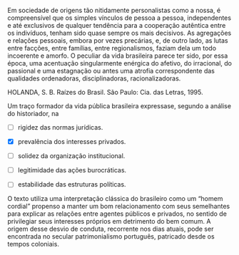 

Em sociedade de origens tão nitidamente personalistas como a nossa, é compreensível que os simples vínculos de pessoa a pessoa, independentes e até exclusivos de qualquer tendência para a cooperação autêntica entre os indivíduos, tenham sido quase sempre os mais decisivos. As agregações e relações pessoais, embora por vezes precárias, e, de outro lado, as lutas entre facções, entre famílias, entre regionalismos, faziam dela um todo incoerente e amorfo. O peculiar da vida brasileira parece ter sido, por essa época, uma acentuação singularmente enérgica do afetivo, do irracional, do passional e uma estagnação ou antes uma atrofia correspondente das qualidades ordenadoras, disciplinadoras, racionalizadoras.

HOLANDA, S. B. Raízes do Brasil. São Paulo: Cia. das Letras, 1995.

Um traço formador da vida pública brasileira expressase, segundo a análise do historiador, na



- [ ] rigidez das normas jurídicas.
- [x] prevalência dos interesses privados.
- [ ] solidez da organização institucional.
- [ ] legitimidade das ações burocráticas.
- [ ] estabilidade das estruturas políticas.


O texto utiliza uma interpretação clássica do brasileiro como um “homem cordial” propenso a manter um bom relacionamento com seus semelhantes para explicar as relações entre agentes públicos e privados, no sentido de privilegiar seus interesses próprios em detrimento do bem comum. A origem desse desvio de conduta, recorrente nos dias atuais, pode ser encontrada no secular patrimonialismo português, patricado desde os tempos coloniais.
